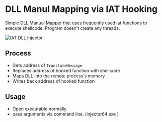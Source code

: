 # DLL Manul Mapping via IAT Hooking
Simple DLL Manual Mapper that uses frequently used iat functions to execute shellcode. Program doesn't create any threads.

![IAT DLL Injector](https://raw.githubusercontent.com/rft0/iat-dll-injector/refs/heads/main/img/cp.gif)

## Process
* Gets address of `TranslateMessage`
* Replaces address of hooked function with shellcode
* Maps DLL into the remote process's memory
* Writes back address of hooked function

## Usage
* Open executable normally.
* pass arguments via command line. (injector64.exe <process> <dllpath>)

